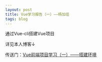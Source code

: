 ```yaml
---
layout: post
title: Vue学习报告（一）——杨加佳
tags: blog
---
```


通过Vue-cli搭建Vue项目

详见本人博客↓

传送门：[Vue前端项目学习（一）——搭建环境](https://blog.csdn.net/weixin_40280266/article/details/79916555)


